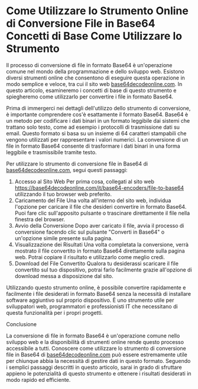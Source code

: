 Come Utilizzare lo Strumento Online di Conversione File in Base64 Concetti di Base Come Utilizzare lo Strumento
===============================================================================================================

Il processo di conversione di file in formato Base64 è un'operazione comune nel mondo della programmazione e dello sviluppo web. Esistono diversi strumenti online che consentono di eseguire questa operazione in modo semplice e veloce, tra cui il sito web [base64decodeonline.com](http://base64decodeonline.com). In questo articolo, esamineremo i concetti di base di questo strumento e spiegheremo come utilizzarlo per convertire i file in formato Base64.

Prima di immergerci nei dettagli dell'utilizzo dello strumento di conversione, è importante comprendere cos'è esattamente il formato Base64. Base64 è un metodo per codificare i dati binari in un formato leggibile dai sistemi che trattano solo testo, come ad esempio i protocolli di trasmissione dati su email. Questo formato si basa su un insieme di 64 caratteri stampabili che vengono utilizzati per rappresentare i valori numerici. La conversione di un file in formato Base64 consente di trasformare i dati binari in una forma leggibile e trasmissibile tramite testo.

Per utilizzare lo strumento di conversione file in Base64 di [base64decodeonline.com](http://base64decodeonline.com), segui questi passaggi:

1. Accesso al Sito Web Per prima cosa, collegati al sito web <https://base64decodeonline.com/it/base64-encoders/file-to-base64> utilizzando il tuo browser web preferito.
2. Caricamento del File Una volta all'interno del sito web, individua l'opzione per caricare il file che desideri convertire in formato Base64. Puoi fare clic sull'apposito pulsante o trascinare direttamente il file nella finestra del browser.
3. Avvio della Conversione Dopo aver caricato il file, avvia il processo di conversione facendo clic sul pulsante "Converti in Base64" o un'opzione simile presente sulla pagina.
4. Visualizzazione dei Risultati Una volta completata la conversione, verrà mostrato il file convertito in formato Base64 direttamente sulla pagina web. Potrai copiare il risultato e utilizzarlo come meglio credi.
5. Download del File Convertito Qualora tu desiderassi scaricare il file convertito sul tuo dispositivo, potrai farlo facilmente grazie all'opzione di download messa a disposizione dal sito.

Utilizzando questo strumento online, è possibile convertire rapidamente e facilmente i file desiderati in formato Base64 senza la necessità di installare software aggiuntivo sul proprio dispositivo. È uno strumento utile per sviluppatori web, programmatori e professionisti IT che necessitano di questa funzionalità per i propri progetti.

Conclusione

La conversione di file in formato Base64 è un'operazione comune nello sviluppo web e la disponibilità di strumenti online rende questo processo accessibile a tutti. Conoscere come utilizzare lo strumento di conversione file in Base64 di [base64decodeonline.com](http://base64decodeonline.com) può essere estremamente utile per chiunque abbia la necessità di gestire dati in questo formato. Seguendo i semplici passaggi descritti in questo articolo, sarai in grado di sfruttare appieno le potenzialità di questo strumento e ottenere i risultati desiderati in modo rapido ed efficiente.